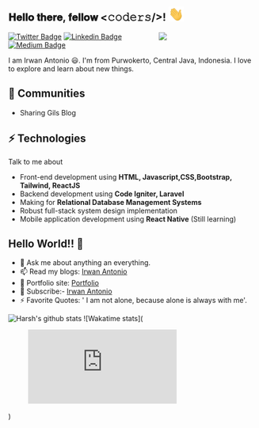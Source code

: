 <h2> 𝐇𝐞𝐥𝐥𝐨 𝐭𝐡𝐞𝐫𝐞, 𝐟𝐞𝐥𝐥𝐨𝐰 <𝚌𝚘𝚍𝚎𝚛𝚜/>! <img src="https://raw.githubusercontent.com/ABSphreak/ABSphreak/master/gifs/Hi.gif" width="30px"></h2>

<img align='right' src='https://user-images.githubusercontent.com/5713670/87202985-820dcb80-c2b6-11ea-9f56-7ec461c497c3.gif' width='200"'>

[![Twitter Badge](https://img.shields.io/badge/-@hjkwz-1ca0f1?style=flat-square&labelColor=1ca0f1&logo=twitter&logoColor=white&link=https://twitter.com/hjwkz)](https://twitter.com/hjkwz) [![Linkedin Badge](https://img.shields.io/badge/-Irwan_Antonio-blue?style=flat-square&logo=Linkedin&logoColor=white&link=https://www.linkedin.com/in/irwan-antonio/)](https://www.linkedin.com/in/irwan-antonio/) [![Medium Badge](https://img.shields.io/badge/-@irwanantonio-03a57a?style=flat-square&labelColor=000&logo=Medium&link=https://medium.com/@irwanantonio/)](https://medium.com/@irwanantonio)

I am Irwan Antonio 😃. I'm from Purwokerto, Central Java, Indonesia. I love to explore and learn about new things.
## 👯 Communities
* Sharing Gils Blog
## ⚡ Technologies
Talk to me about
- Front-end development using **HTML, Javascript,CSS,Bootstrap, Tailwind, ReactJS**
- Backend development using **Code Igniter, Laravel**
- Making for **Relational Database Management Systems**
- Robust full-stack system design implementation
- Mobile application development using **React Native** (Still learning)
## Hello World!! 🤔
- 💬 Ask me about anything an everything.
- 📫 Read my blogs: [Irwan Antonio](https://medium.com/@irwanantonio)
- 🎯 Portfolio site: [Portfolio](https://ir001.github.io)
- 🔔 Subscribe:- [Irwan Antonio](https://www.youtube.com/channel/UCDibJa5wDSEHgV6QlvCDKog)
- ⚡ Favorite Quotes: '
I am not alone, because alone is always with me'.

![Harsh's github stats](https://github-readme-stats.vercel.app/api?username=ir001&hide=["issues"]&show_icons=true)
![Wakatime stats](<figure><embed src="https://wakatime.com/share/@irwanantonio/50b66c6a-a755-43ae-b027-3d92ab6058e7.svg"></embed></figure>)
